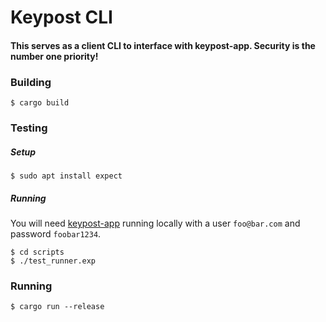# Keypost CLI

#### This serves as a client CLI to interface with keypost-app. Security is the number one priority!

### Building
```
$ cargo build
```
### Testing
##### Setup
```
$ sudo apt install expect
```
##### Running
You will need [keypost-app](https://github.com/keypost-org/keypost-app) running locally with a user `foo@bar.com` and password `foobar1234`.
```
$ cd scripts
$ ./test_runner.exp
```

### Running
```
$ cargo run --release
```
